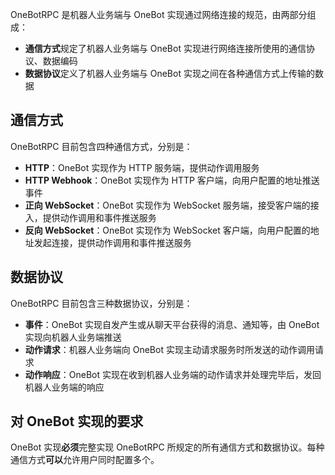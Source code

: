 OneBotRPC 是机器人业务端与 OneBot 实现通过网络连接的规范，由两部分组成：

- **通信方式**规定了机器人业务端与 OneBot 实现进行网络连接所使用的通信协议、数据编码
- **数据协议**定义了机器人业务端与 OneBot 实现之间在各种通信方式上传输的数据

## 通信方式

OneBotRPC 目前包含四种通信方式，分别是：

- **HTTP**：OneBot 实现作为 HTTP 服务端，提供动作调用服务
- **HTTP Webhook**：OneBot 实现作为 HTTP 客户端，向用户配置的地址推送事件
- **正向 WebSocket**：OneBot 实现作为 WebSocket 服务端，接受客户端的接入，提供动作调用和事件推送服务
- **反向 WebSocket**：OneBot 实现作为 WebSocket 客户端，向用户配置的地址发起连接，提供动作调用和事件推送服务

## 数据协议

OneBotRPC 目前包含三种数据协议，分别是：

- **事件**：OneBot 实现自发产生或从聊天平台获得的消息、通知等，由 OneBot 实现向机器人业务端推送
- **动作请求**：机器人业务端向 OneBot 实现主动请求服务时所发送的动作调用请求
- **动作响应**：OneBot 实现在收到机器人业务端的动作请求并处理完毕后，发回机器人业务端的响应

## 对 OneBot 实现的要求

OneBot 实现**必须**完整实现 OneBotRPC 所规定的所有通信方式和数据协议。每种通信方式**可以**允许用户同时配置多个。
